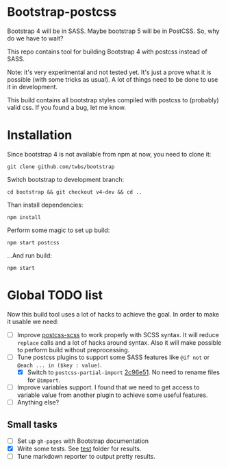 # Bootstrap-postcss
Bootstrap 4 will be in SASS. Maybe bootstrap 5 will be in PostCSS. So, why do we have to wait?

This repo contains tool for building Bootstrap 4 with postcss instead of SASS.

Note: it's very experimental and not tested yet. It's just a prove what it is possible (with some tricks as usual). A lot of things need to be done to use it in development.

This build contains all bootstrap styles compiled with postcss to (probably) valid css. If you found a bug, let me know.

# Installation
Since bootstrap 4 is not available from npm at now, you need to clone it:
```
git clone github.com/twbs/bootstrap
```
Switch bootstrap to development branch:
```
cd bootstrap && git checkout v4-dev && cd ..
```
Than install dependencies:
```
npm install
```
Perform some magic to set up build:
```
npm start postcss
```
...And run build:
```
npm start
```

# Global TODO list
Now this build tool uses a lot of hacks to achieve the goal. In order to make it usable we need:

- [ ] Improve [postcss-scss](https://github.com/postcss/postcss-scss) to work properly with SCSS syntax. It will reduce `replace` calls and a lot of hacks around syntax. Also it will make possible to perform build without preprocessing.
- [ ] Tune postcss plugins to support some SASS features like `@if not` or `@each ... in ($key : value)`.
  - [x] Switch to ``postcss-partial-import`` [2c96e51](https://github.com/OEvgeny/bootstrap-postcss/commit/2c96e517866b3101a9eae3f1a43700f819512f2b). No need to rename files for ``@import``.
- [ ] Improve variables support. I found that we need to get access to variable value from another plugin to achieve some useful features.
- [ ] Anything else?

## Small tasks
- [ ] Set up `gh-pages` with Bootstrap documentation
- [x] Write some tests. See [test](https://github.com/OEvgeny/bootstrap-postcss/tree/master/test) folder for results.
- [ ] Tune markdown reporter to output pretty results.
